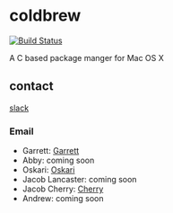 # coldbrew
[![Build Status](https://travis-ci.org/gwoplock/coldbrew.svg?branch=master)](https://travis-ci.org/gwoplock/coldbrew)

A C based package manger for Mac OS X 


## contact
[slack](https://join.slack.com/t/coldbrew-dev/shared_invite/enQtMjgwNTkzNjQyNzIzLTI1YmFhZTIxZGFhYjMzYmI5MmVhZTZmYzRmYWMzMThmNzk0Yjk3ZjExNmZkZDFjY2RlOThmYmNhMzg2MjIwZjM)
### Email
* Garrett: [Garrett](mailto:battagliagarrett0+coldbrew@gmail.com)
* Abby: coming soon
* Oskari: [Oskari](mailto:xxc3ncoredxx+coldbrew@gmail.com)
* Jacob Lancaster: coming soon
* Jacob Cherry: [Cherry](mailto:jacobcherry36@gmail.com) 
* Andrew: coming soon
